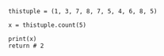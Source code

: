     thistuple = (1, 3, 7, 8, 7, 5, 4, 6, 8, 5)

    x = thistuple.count(5)

    print(x)
    return # 2
